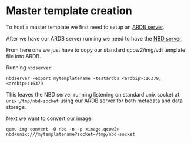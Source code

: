 # Master template creation

To host a master template we first need to setup an [ARDB server](https://github.com/yinqiwen/ardb).

After we have our ARDB server running we need to have the [NBD server](https://github.com/zero-os/0-disk/blob/master/nbdserver/readme.md).

From here one we just have to copy our standard qcow2/img/vdi template file into ARDB.

Running `nbdserver`:

```
nbdserver -export mytemplatename -testardbs <ardbip>:16379,<ardbip>:16379
```

This leaves the NBD server running listening on standard unix socket at `unix:/tmp/nbd-socket` using our ARDB server for both metadata and data storage.

Next we want to convert our image:

```
qemu-img convert -O nbd -n -p <image.qcow2> nbd+unix:///mytemplatename?socket=/tmp/nbd-socket
```
